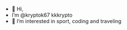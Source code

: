 - 👋 Hi,
- I’m @kryptok67 kkkrypto
- 👀 I’m interested in sport, coding and traveling
  



<!---
kryptok67/kryptok67 is a ✨ special ✨ repository because its `README.md` (this file) appears on your GitHub profile.
You can click the Preview link to take a look at your changes.
--->
